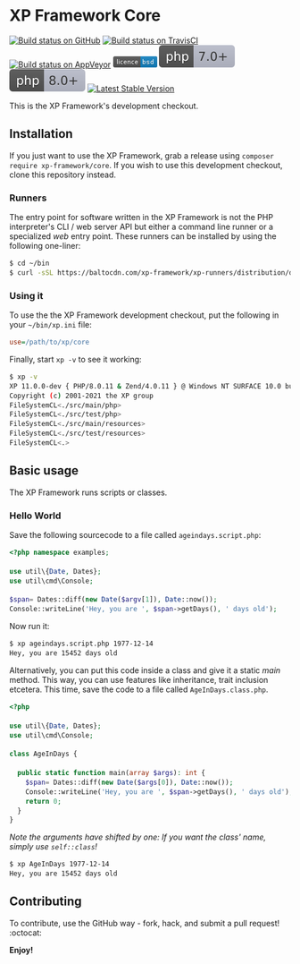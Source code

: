 XP Framework Core
=================
[![Build status on GitHub](https://github.com/xp-framework/core/workflows/Tests/badge.svg)](https://github.com/xp-framework/core/actions)
[![Build status on TravisCI](https://secure.travis-ci.org/xp-framework/core.png)](http://travis-ci.org/xp-framework/core)
[![Build status on AppVeyor](https://ci.appveyor.com/api/projects/status/bb9gkkq1o7f6m2ns?svg=true)](https://ci.appveyor.com/project/thekid/core)
[![BSD License](https://raw.githubusercontent.com/xp-framework/web/master/static/licence-bsd.png)](https://github.com/xp-framework/core/blob/master/LICENSE.md)
[![Requires PHP 7.0+](https://raw.githubusercontent.com/xp-framework/web/master/static/php-7_0plus.svg)](http://php.net/)
[![Supports PHP 8.0+](https://raw.githubusercontent.com/xp-framework/web/master/static/php-8_0plus.svg)](http://php.net/)
[![Latest Stable Version](https://poser.pugx.org/xp-framework/core/version.png)](https://packagist.org/packages/xp-framework/core)

This is the XP Framework's development checkout. 

Installation
------------
If you just want to use the XP Framework, grab a release using `composer require xp-framework/core`. If you wish to use this development checkout, clone this repository instead.

### Runners
The entry point for software written in the XP Framework is not the PHP
interpreter's CLI / web server API but either a command line runner or
a specialized *web* entry point. These runners can be installed by using
the following one-liner:

```sh
$ cd ~/bin
$ curl -sSL https://baltocdn.com/xp-framework/xp-runners/distribution/downloads/i/installer/setup-8.5.3.sh | sh
```

### Using it
To use the the XP Framework development checkout, put the following in your `~/bin/xp.ini` file:

```ini
use=/path/to/xp/core
```

Finally, start `xp -v` to see it working:

```sh
$ xp -v
XP 11.0.0-dev { PHP/8.0.11 & Zend/4.0.11 } @ Windows NT SURFACE 10.0 build 22000 (Windows 10) AMD64
Copyright (c) 2001-2021 the XP group
FileSystemCL<./src/main/php>
FileSystemCL<./src/test/php>
FileSystemCL<./src/main/resources>
FileSystemCL<./src/test/resources>
FileSystemCL<.>
```

Basic usage
-----------
The XP Framework runs scripts or classes.

### Hello World
Save the following sourcecode to a file called `ageindays.script.php`:

```php
<?php namespace examples;

use util\{Date, Dates};
use util\cmd\Console;

$span= Dates::diff(new Date($argv[1]), Date::now());
Console::writeLine('Hey, you are ', $span->getDays(), ' days old');
```

Now run it:

```sh
$ xp ageindays.script.php 1977-12-14
Hey, you are 15452 days old
```

Alternatively, you can put this code inside a class and give it a static *main* method. This way, you can use features like inheritance, trait inclusion etcetera. This time, save the code to a file called `AgeInDays.class.php`.

```php
<?php

use util\{Date, Dates};
use util\cmd\Console;

class AgeInDays {

  public static function main(array $args): int {
    $span= Dates::diff(new Date($args[0]), Date::now());
    Console::writeLine('Hey, you are ', $span->getDays(), ' days old');
    return 0;
  }
}
```

*Note the arguments have shifted by one: If you want the class' name, simply use `self::class`!*

```sh
$ xp AgeInDays 1977-12-14
Hey, you are 15452 days old
```

Contributing
------------
To contribute, use the GitHub way - fork, hack, and submit a pull request! :octocat:

**Enjoy!**

